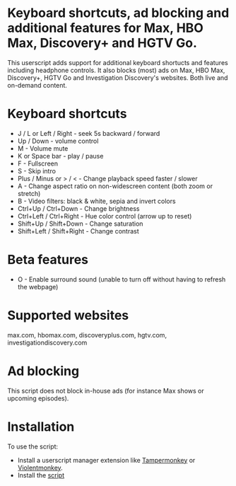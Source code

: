 # Keyboard shortcuts, ad blocking and additional features for Max, HBO Max, Discovery+ and HGTV Go.

This userscript adds support for additional keyboard shortucts and features including headphone controls. It also blocks (most) ads on Max, HBO Max, Discovery+, HGTV Go and Investigation Discovery's websites. Both live and on-demand content.

# Keyboard shortcuts
 - J / L or Left / Right - seek 5s backward / forward
 - Up / Down - volume control
 - M - Volume mute
 - K or Space bar - play / pause
 - F - Fullscreen
 - S - Skip intro
 - Plus / Minus or > / < - Change playback speed faster / slower
 - A - Change aspect ratio on non-widescreen content (both zoom or stretch)
 - B - Video filters: black & white, sepia and invert colors
 - Ctrl+Up / Ctrl+Down - Change brightness
 - Ctrl+Left / Ctrl+Right - Hue color control (arrow up to reset)
 - Shift+Up / Shift+Down - Change saturation
 - Shift+Left / Shift+Right - Change contrast
# Beta features
 - O - Enable surround sound (unable to turn off without having to refresh the webpage)
# Supported websites
max.com, hbomax.com, discoveryplus.com, hgtv.com, investigationdiscovery.com
# Ad blocking
This script does not block in-house ads (for instance Max shows or upcoming episodes).
# Installation
To use the script:
 - Install a userscript manager extension like [Tampermonkey](https://www.tampermonkey.net/) or [Violentmonkey](https://violentmonkey.github.io/).
 - Install the [script](https://github.com/chj85/HBOMax-and-Discovery-Plus-Keyboard-Shortcuts-and-Features/raw/main/main.user.js)
